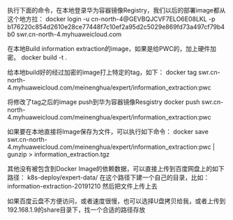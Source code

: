 执行下面的命令，在本地登录华为容器镜像Registry，我们以后的部署image都从这个地方拉：
docker login -u cn-north-4@GEVBQJCVF7ELO6E08LKL -p b176220c854d2610e28ce77448f7c10ef2a95d2c5029e869fd73a497cf79b4b0 swr.cn-north-4.myhuaweicloud.com

在本地Build information extraction的image，如果是给PWC的，加上硬件加密。
docker build -t <your tag> .

给本地build好的经过加密的image打上特定的tag，如下：
docker tag <your tag> swr.cn-north-4.myhuaweicloud.com/meinenghua/expert/information_extraction:pwc

将修改了tag之后的image push到华为容器镜像Resgistry
docker push swr.cn-north-4.myhuaweicloud.com/meinenghua/expert/information_extraction:pwc

如果要在本地直接将Image保存为文件，可以执行如下命令：
docker save swr.cn-north-4.myhuaweicloud.com/meinenghua/expert/information_extraction:pwc | gunzip > information_extraction.tgz

其他没有被包含到Docker Image的依赖数据，可以直接上传到百度网盘上的如下路径：
k8s-deploy/expert-data/
在这个路径下建一个自己的目录，比如： information-extraction-20191210
然后把文件上传上去

如果百度云盘不方便访问，或者速度很慢，也可以选择U盘拷贝给我，或者上传到192.168.1.9的share目录下，找一个合适的路径存放